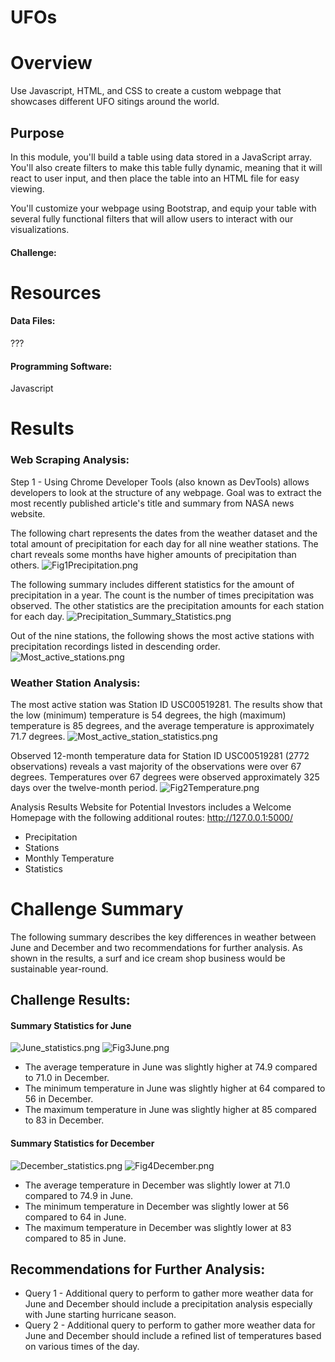 # UFOs

# Overview
Use Javascript, HTML, and CSS to create a custom webpage that showcases different UFO sitings around the world.

## Purpose
In this module, you'll build a table using data stored in a JavaScript array. You'll also create filters to make this table fully dynamic, meaning that it will react to user input, and then place the table into an HTML file for easy viewing.

You'll customize your webpage using Bootstrap, and equip your table with several fully functional filters that will allow users to interact with our visualizations. 



#### Challenge: 


# Resources

#### Data Files: 
???

#### Programming Software:
Javascript


# Results

### Web Scraping Analysis:

Step 1 - Using Chrome Developer Tools (also known as DevTools) allows developers to look at the structure of any webpage.  Goal was to extract the most recently published article's title and summary from NASA news website.

The following chart represents the dates from the weather dataset and the total amount of precipitation for each day for all nine weather stations. The chart reveals some months have higher amounts of precipitation than others. 
![Fig1Precipitation.png](https://github.com/KimberlyCrawford/Surfs_Up/blob/main/analysis/Fig1Precipitation.png)

The following summary includes different statistics for the amount of precipitation in a year. The count is the number of times precipitation was observed. The other statistics are the precipitation amounts for each station for each day.
![Precipitation_Summary_Statistics.png](https://github.com/KimberlyCrawford/Surfs_Up/blob/main/analysis/Precipitation_Summary_Statistics.png)

Out of the nine stations, the following shows the most active stations with precipitation recordings listed in descending order.
![Most_active_stations.png](https://github.com/KimberlyCrawford/Surfs_Up/blob/main/analysis/Most_active_stations.png)

### Weather Station Analysis:
The most active station was Station ID USC00519281. The results show that the low (minimum) temperature is 54 degrees, the high (maximum) temperature is 85 degrees, and the average temperature is approximately 71.7 degrees.
![Most_active_station_statistics.png](https://github.com/KimberlyCrawford/Surfs_Up/blob/main/analysis/Most_active_station_statistics.png)

Observed 12-month temperature data for Station ID USC00519281 (2772 observations) reveals a vast majority of the observations were over 67 degrees. Temperatures over 67 degrees were observed approximately 325 days over the twelve-month period. 
![Fig2Temperature.png](https://github.com/KimberlyCrawford/Surfs_Up/blob/main/analysis/Fig2Temperature.png)

Analysis Results Website for Potential Investors includes a Welcome Homepage with the following additional routes:
 http://127.0.0.1:5000/
- Precipitation
- Stations
- Monthly Temperature
- Statistics 

# Challenge Summary

The following summary describes the key differences in weather between June and December and two recommendations for further analysis. As shown in the results, a surf and ice cream shop business would be sustainable year-round.

## Challenge Results: 

#### Summary Statistics for June

![June_statistics.png](https://github.com/KimberlyCrawford/Surfs_Up/blob/main/analysis/June_statistics.png) ![Fig3June.png](https://github.com/KimberlyCrawford/Surfs_Up/blob/main/analysis/Fig3June.png)
- The average temperature in June was slightly higher at 74.9 compared to 71.0 in December.
- The minimum temperature in June was slightly higher at 64 compared to 56 in December.
- The maximum temperature in June was slightly higher at 85 compared to 83 in December.

#### Summary Statistics for December

![December_statistics.png](https://github.com/KimberlyCrawford/Surfs_Up/blob/main/analysis/December_statistics.png) ![Fig4December.png](https://github.com/KimberlyCrawford/Surfs_Up/blob/main/analysis/Fig4December.png)
- The average temperature in December was slightly lower at 71.0 compared to 74.9 in June.
- The minimum temperature in December was slightly lower at 56 compared to 64 in June.
- The maximum temperature in December was slightly lower at 83 compared to 85 in June.

## Recommendations for Further Analysis: 
- Query 1 - Additional query to perform to gather more weather data for June and December should include a precipitation analysis especially with June starting hurricane season.
- Query 2 - Additional query to perform to gather more weather data for June and December should include a refined list of temperatures based on various times of the day.
